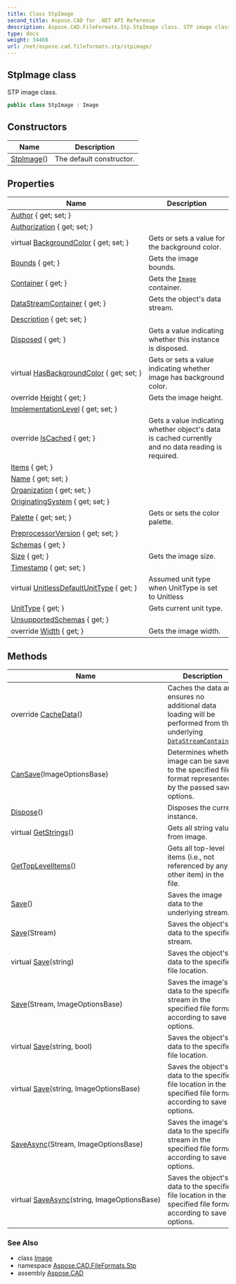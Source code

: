 ```yaml
---
title: Class StpImage
second_title: Aspose.CAD for .NET API Reference
description: Aspose.CAD.FileFormats.Stp.StpImage class. STP image class
type: docs
weight: 34460
url: /net/aspose.cad.fileformats.stp/stpimage/
---
```

## StpImage class

STP image class.

```csharp
public class StpImage : Image
```

## Constructors

| Name | Description |
| --- | --- |
| [StpImage](stpimage/)() | The default constructor. |

## Properties

| Name | Description |
| --- | --- |
| [Author](../../aspose.cad.fileformats.stp/stpimage/author/) { get; set; } |  |
| [Authorization](../../aspose.cad.fileformats.stp/stpimage/authorization/) { get; set; } |  |
| virtual [BackgroundColor](../../aspose.cad/image/backgroundcolor/) { get; set; } | Gets or sets a value for the background color. |
| [Bounds](../../aspose.cad/image/bounds/) { get; } | Gets the image bounds. |
| [Container](../../aspose.cad/image/container/) { get; } | Gets the [`Image`](../../aspose.cad/image/) container. |
| [DataStreamContainer](../../aspose.cad/datastreamsupporter/datastreamcontainer/) { get; } | Gets the object's data stream. |
| [Description](../../aspose.cad.fileformats.stp/stpimage/description/) { get; set; } |  |
| [Disposed](../../aspose.cad/disposableobject/disposed/) { get; } | Gets a value indicating whether this instance is disposed. |
| virtual [HasBackgroundColor](../../aspose.cad/image/hasbackgroundcolor/) { get; set; } | Gets or sets a value indicating whether image has background color. |
| override [Height](../../aspose.cad.fileformats.stp/stpimage/height/) { get; } | Gets the image height. |
| [ImplementationLevel](../../aspose.cad.fileformats.stp/stpimage/implementationlevel/) { get; set; } |  |
| override [IsCached](../../aspose.cad.fileformats.stp/stpimage/iscached/) { get; } | Gets a value indicating whether object's data is cached currently and no data reading is required. |
| [Items](../../aspose.cad.fileformats.stp/stpimage/items/) { get; } |  |
| [Name](../../aspose.cad.fileformats.stp/stpimage/name/) { get; set; } |  |
| [Organization](../../aspose.cad.fileformats.stp/stpimage/organization/) { get; set; } |  |
| [OriginatingSystem](../../aspose.cad.fileformats.stp/stpimage/originatingsystem/) { get; set; } |  |
| [Palette](../../aspose.cad/image/palette/) { get; set; } | Gets or sets the color palette. |
| [PreprocessorVersion](../../aspose.cad.fileformats.stp/stpimage/preprocessorversion/) { get; set; } |  |
| [Schemas](../../aspose.cad.fileformats.stp/stpimage/schemas/) { get; } |  |
| [Size](../../aspose.cad/image/size/) { get; } | Gets the image size. |
| [Timestamp](../../aspose.cad.fileformats.stp/stpimage/timestamp/) { get; set; } |  |
| virtual [UnitlessDefaultUnitType](../../aspose.cad/image/unitlessdefaultunittype/) { get; } | Assumed unit type when UnitType is set to Unitless |
| [UnitType](../../aspose.cad/image/unittype/) { get; } | Gets current unit type. |
| [UnsupportedSchemas](../../aspose.cad.fileformats.stp/stpimage/unsupportedschemas/) { get; } |  |
| override [Width](../../aspose.cad.fileformats.stp/stpimage/width/) { get; } | Gets the image width. |

## Methods

| Name | Description |
| --- | --- |
| override [CacheData](../../aspose.cad.fileformats.stp/stpimage/cachedata/)() | Caches the data and ensures no additional data loading will be performed from the underlying [`DataStreamContainer`](../../aspose.cad/datastreamsupporter/datastreamcontainer/). |
| [CanSave](../../aspose.cad/image/cansave/)(ImageOptionsBase) | Determines whether image can be saved to the specified file format represented by the passed save options. |
| [Dispose](../../aspose.cad/disposableobject/dispose/)() | Disposes the current instance. |
| virtual [GetStrings](../../aspose.cad/image/getstrings/)() | Gets all string values from image. |
| [GetTopLevelItems](../../aspose.cad.fileformats.stp/stpimage/gettoplevelitems/)() | Gets all top-level items (i.e., not referenced by any other item) in the file. |
| [Save](../../aspose.cad/image/save/)() | Saves the image data to the underlying stream. |
| [Save](../../aspose.cad/datastreamsupporter/save/)(Stream) | Saves the object's data to the specified stream. |
| virtual [Save](../../aspose.cad/datastreamsupporter/save/)(string) | Saves the object's data to the specified file location. |
| [Save](../../aspose.cad/image/save/)(Stream, ImageOptionsBase) | Saves the image's data to the specified stream in the specified file format according to save options. |
| virtual [Save](../../aspose.cad/datastreamsupporter/save/)(string, bool) | Saves the object's data to the specified file location. |
| virtual [Save](../../aspose.cad/image/save/)(string, ImageOptionsBase) | Saves the object's data to the specified file location in the specified file format according to save options. |
| [SaveAsync](../../aspose.cad/image/saveasync/)(Stream, ImageOptionsBase) | Saves the image's data to the specified stream in the specified file format according to save options. |
| virtual [SaveAsync](../../aspose.cad/image/saveasync/)(string, ImageOptionsBase) | Saves the object's data to the specified file location in the specified file format according to save options. |

### See Also

* class [Image](../../aspose.cad/image/)
* namespace [Aspose.CAD.FileFormats.Stp](../../aspose.cad.fileformats.stp/)
* assembly [Aspose.CAD](../../)


